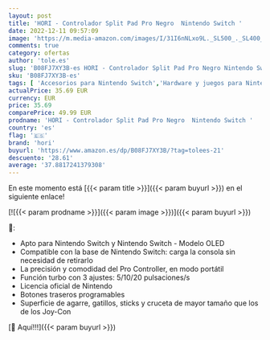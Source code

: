 ```yaml
---
layout: post
title: 'HORI - Controlador Split Pad Pro Negro  Nintendo Switch '
date: 2022-12-11 09:57:09
image: 'https://m.media-amazon.com/images/I/31I6nNLxo9L._SL500_._SL400_.jpg'
comments: true
category: ofertas
author: 'tole.es'
slug: 'B08FJ7XY3B-es HORI - Controlador Split Pad Pro Negro Nintendo Switch'
sku: 'B08FJ7XY3B-es'
tags: [ 'Accesorios para Nintendo Switch','Hardware y juegos para Nintendo Switch','Mandos para Nintendo Switch','Videojuegos','hori','nintendo','🇪🇸', ]
actualPrice: 35.69 EUR
currency: EUR
price: 35.69
comparePrice: 49.99 EUR
prodname: 'HORI - Controlador Split Pad Pro Negro  Nintendo Switch '
country: 'es'
flag: '🇪🇸'
brand: 'hori'
buyurl: 'https://www.amazon.es/dp/B08FJ7XY3B/?tag=tolees-21'
descuento: '28.61'
average: '37.8817241379308'
---
```


En este momento está [{{< param title >}}]({{< param buyurl >}}) en el siguiente enlace!

[![{{< param prodname >}}]({{< param image >}})]({{< param buyurl >}})

🔎:

- Apto para Nintendo Switch y Nintendo Switch - Modelo OLED
- Compatible con la base de Nintendo Switch: carga la consola sin necesidad de retirarlo
- La precisión y comodidad del Pro Controller, en modo portátil
- Función turbo con 3 ajustes: 5/10/20 pulsaciones/s
- Licencia oficial de Nintendo
- Botones traseros programables
- Superficie de agarre, gatillos, sticks y cruceta de mayor tamaño que los de los Joy-Con

[🛒 Aquí!!!]({{< param buyurl >}})
